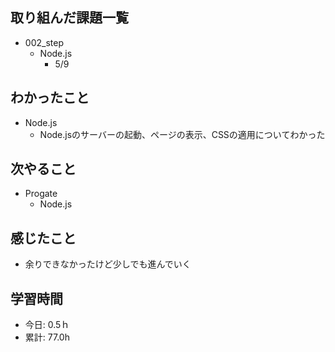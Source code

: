 ## 取り組んだ課題一覧
- 002_step
  - Node.js
    - 5/9
   
## わかったこと
- Node.js
  - Node.jsのサーバーの起動、ページの表示、CSSの適用についてわかった
 
## 次やること
- Progate
  - Node.js
    
## 感じたこと
- 余りできなかったけど少しでも進んでいく
  
## 学習時間
- 今日: 0.5ｈ
- 累計: 77.0h
